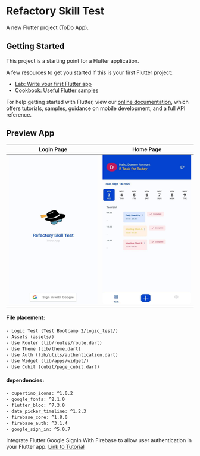 # Refactory Skill Test

A new Flutter project (ToDo App).

## Getting Started

This project is a starting point for a Flutter application.

A few resources to get you started if this is your first Flutter project:

- [Lab: Write your first Flutter app](https://flutter.dev/docs/get-started/codelab)
- [Cookbook: Useful Flutter samples](https://flutter.dev/docs/cookbook)

For help getting started with Flutter, view our
[online documentation](https://flutter.dev/docs), which offers tutorials,
samples, guidance on mobile development, and a full API reference.

## Preview App

Login Page             |  Home Page
:-------------------------:|:-------------------------:
<img src="assets/preview.jpg" width="250" height="400">  |  <img src="assets/preview2.jpg" width="250" height="400">


#### File placement:
```
- Logic Test (Test Bootcamp 2/logic_test/)
- Assets (assets/)
- Use Router (lib/routes/route.dart)
- Use Theme (lib/theme.dart)
- Use Auth (lib/utils/authentication.dart)
- Use Widget (lib/apps/widget/)
- Use Cubit (cubit/page_cubit.dart)
```

#### dependencies:
```
- cupertino_icons: ^1.0.2
- google_fonts: ^2.1.0
- flutter_bloc: ^7.3.0
- date_picker_timeline: ^1.2.3
- firebase_core: ^1.8.0
- firebase_auth: ^3.1.4
- google_sign_in: ^5.0.7
```

Integrate Flutter Google SignIn With Firebase to allow user authentication in your Flutter app.
[Link to Tutorial](https://blog.codemagic.io/firebase-authentication-google-sign-in-using-flutter/)